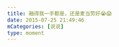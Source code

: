 ```yaml
---
title: 融得我一手都是，还是麦当劳好😭😱
date: 2015-07-25 21:49:46
mCategories: [说说]
type: moment
---
```


<div id="pics-20150725214946"></div>

<script>
var data = [
    {"link": "2015-07-25_000000.webp", "type": "shuoshuo"}
];
picsRender(data, "pics-20150725214946");
</script>
